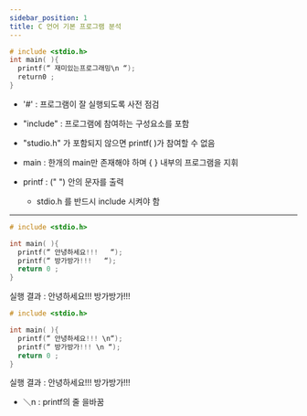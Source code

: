 ```yaml
---
sidebar_position: 1
title: C 언어 기본 프로그램 분석
---
```


```c
# include <stdio.h>
int main( ){
  printf(“ 재미있는프로그래밍\n “);
  return0 ;
}
```

- '#' : 프로그램이 잘 실행되도록 사전 점검

- "include" : 프로그램에 참여하는 구성요소를 포함

- "studio.h" 가 포함되지 않으면 printf( )가 참여할 수 없음

- main : 한개의 main만 존재해야 하며 { } 내부의 프로그램을 지휘

- printf : (" ") 안의 문자를 출력
  - stdio.h 를 반드시 include 시켜야 함

---

```c
# include <stdio.h>

int main( ){
  printf(“ 안녕하세요!!!   “);
  printf(“ 방가방가!!!   “);
  return 0 ;
}
```

실행 결과 :
안녕하세요!!! 방가방가!!!

```c
# include <stdio.h>

int main( ){
  printf(“ 안녕하세요!!! \n“);
  printf(“ 방가방가!!! \n “);
  return 0 ;
}
```

실행 결과 :
안녕하세요!!!
방가방가!!!

- ＼n : printf의 줄 을바꿈
